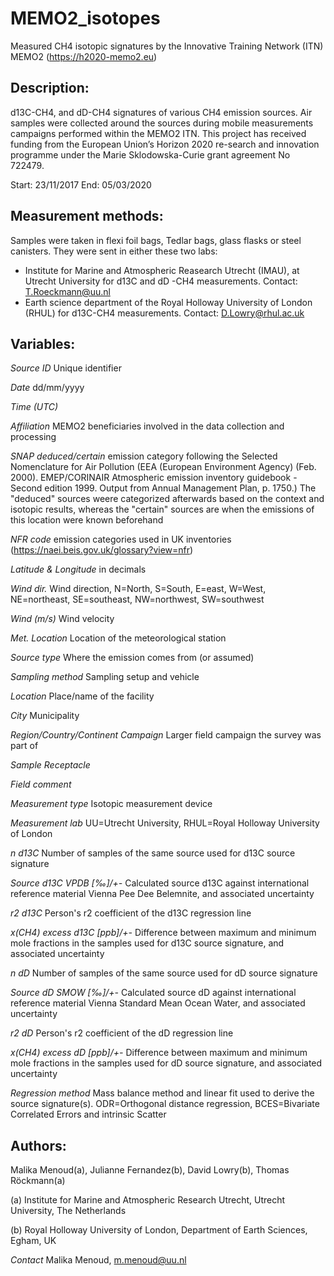 # MEMO2_isotopes
Measured CH4 isotopic signatures by the Innovative Training Network (ITN) MEMO2 (https://h2020-memo2.eu)

Description:
---------------------
d13C-CH4, and dD-CH4 signatures of various CH4 emission sources. Air samples were collected around the sources during mobile measurements campaigns performed within the MEMO2 ITN. This project has received funding from the European Union’s Horizon 2020 re-search and innovation programme under the Marie Sklodowska-Curie grant agreement No 722479.

Start: 23/11/2017 
End: 05/03/2020

Measurement methods:
---------------------
Samples were taken in flexi foil bags, Tedlar bags, glass flasks or steel canisters. They were sent in either these two labs:
- Institute for Marine and Atmospheric Reasearch Utrecht (IMAU), at Utrecht University for d13C and dD -CH4 measurements. Contact: T.Roeckmann@uu.nl
- Earth science department of the Royal Holloway University of London (RHUL) for d13C-CH4 measurements. Contact: D.Lowry@rhul.ac.uk

Variables:
---------------------

*Source ID* Unique identifier

*Date* dd/mm/yyyy

*Time (UTC)*

*Affiliation* MEMO2 beneficiaries involved in the data collection and processing

*SNAP deduced/certain* emission category following the Selected Nomenclature for Air Pollution (EEA (European Environment Agency) (Feb. 2000). EMEP/CORINAIR Atmospheric emission inventory guidebook - Second edition 1999. Output from Annual Management Plan, p. 1750.) The "deduced" sources weere categorized afterwards based on the context and isotopic results, whereas the "certain" sources are when the emissions of this location were known beforehand

*NFR code* emission categories used in UK inventories (https://naei.beis.gov.uk/glossary?view=nfr)

*Latitude & Longitude* in decimals

*Wind dir.* Wind direction, N=North, S=South, E=east, W=West, NE=northeast, SE=southeast, NW=northwest, SW=southwest

*Wind (m/s)* Wind velocity

*Met. Location* Location of the meteorological station

*Source type* Where the emission comes from (or assumed)

*Sampling method* Sampling setup and vehicle

*Location* Place/name of the facility

*City* Municipality

*Region/Country/Continent*
*Campaign* Larger field campaign the survey was part of

*Sample Receptacle*

*Field comment*

*Measurement type* Isotopic measurement device

*Measurement lab* UU=Utrecht University, RHUL=Royal Holloway University of London

*n d13C* Number of samples of the same source used for d13C source signature

*Source d13C VPDB [‰]/+-* Calculated source d13C against international reference material Vienna Pee Dee Belemnite, and associated uncertainty

*r2 d13C* Person's r2 coefficient of the d13C regression line

*x(CH4) excess d13C [ppb]/+-* Difference between maximum and minimum mole fractions in the samples used for d13C source signature, and associated uncertainty

*n dD* Number of samples of the same source used for dD source signature

*Source dD SMOW [‰]/+-* Calculated source dD against international reference material Vienna Standard Mean Ocean Water, and associated uncertainty

*r2 dD* Person's r2 coefficient of the dD regression line

*x(CH4) excess dD [ppb]/+-* Difference between maximum and minimum mole fractions in the samples used for dD source signature, and associated uncertainty

*Regression method* Mass balance method and linear fit used to derive the source signature(s). ODR=Orthogonal distance regression, BCES=Bivariate Correlated Errors and intrinsic Scatter

Authors:
---------------------
Malika Menoud(a), Julianne Fernandez(b), David Lowry(b), Thomas Röckmann(a)

(a) Institute for Marine and Atmospheric Research Utrecht, Utrecht University, The Netherlands

(b) Royal Holloway University of London, Department of Earth Sciences, Egham, UK

_Contact_ Malika Menoud, m.menoud@uu.nl
